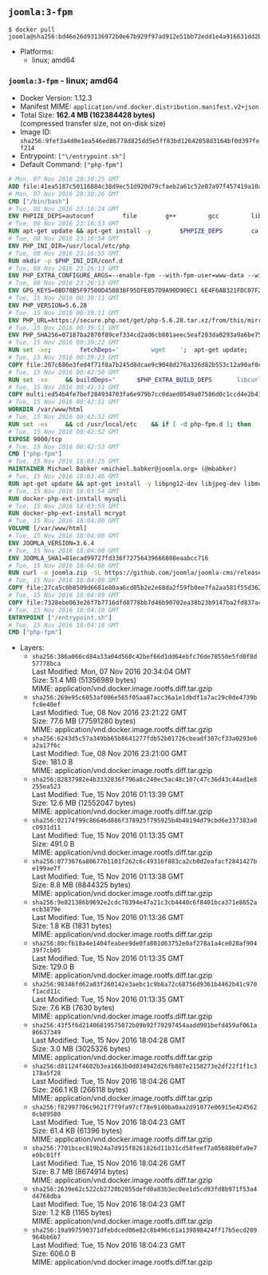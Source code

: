 ## `joomla:3-fpm`

```console
$ docker pull joomla@sha256:bd46e26d93136972b0e67b929f97ad912e51bb72edd1e4a916631dd2b4cc373a
```

-	Platforms:
	-	linux; amd64

### `joomla:3-fpm` - linux; amd64

-	Docker Version: 1.12.3
-	Manifest MIME: `application/vnd.docker.distribution.manifest.v2+json`
-	Total Size: **162.4 MB (162384428 bytes)**  
	(compressed transfer size, not on-disk size)
-	Image ID: `sha256:9fef3a4d0e1ea546ed86778d825dd5e5ff83bd12642058d3164bf0d397fef214`
-	Entrypoint: `["\/entrypoint.sh"]`
-	Default Command: `["php-fpm"]`

```dockerfile
# Mon, 07 Nov 2016 20:30:25 GMT
ADD file:41ea5187c50116884c38d9ec51d920d79cfaeb2a61c52e07a97f457419a10a4f in / 
# Mon, 07 Nov 2016 20:30:26 GMT
CMD ["/bin/bash"]
# Tue, 08 Nov 2016 23:16:24 GMT
ENV PHPIZE_DEPS=autoconf 		file 		g++ 		gcc 		libc-dev 		make 		pkg-config 		re2c
# Tue, 08 Nov 2016 23:16:53 GMT
RUN apt-get update && apt-get install -y 		$PHPIZE_DEPS 		ca-certificates 		curl 		libedit2 		libsqlite3-0 		libxml2 		xz-utils 	--no-install-recommends && rm -r /var/lib/apt/lists/*
# Tue, 08 Nov 2016 23:16:54 GMT
ENV PHP_INI_DIR=/usr/local/etc/php
# Tue, 08 Nov 2016 23:16:55 GMT
RUN mkdir -p $PHP_INI_DIR/conf.d
# Tue, 08 Nov 2016 23:26:13 GMT
ENV PHP_EXTRA_CONFIGURE_ARGS=--enable-fpm --with-fpm-user=www-data --with-fpm-group=www-data
# Tue, 08 Nov 2016 23:26:13 GMT
ENV GPG_KEYS=0BD78B5F97500D450838F95DFE857D9A90D90EC1 6E4F6AB321FDC07F2C332E3AC2BF0BC433CFC8B3
# Tue, 15 Nov 2016 00:39:11 GMT
ENV PHP_VERSION=5.6.28
# Tue, 15 Nov 2016 00:39:11 GMT
ENV PHP_URL=https://secure.php.net/get/php-5.6.28.tar.xz/from/this/mirror PHP_ASC_URL=https://secure.php.net/get/php-5.6.28.tar.xz.asc/from/this/mirror
# Tue, 15 Nov 2016 00:39:11 GMT
ENV PHP_SHA256=07187ba2870f89cef334cd2ad6cb801aeec5eaf283da0293a9a6be75d6786d11 PHP_MD5=1e01c66b2e67ab3b56a6180ee560fe4c
# Tue, 15 Nov 2016 00:39:22 GMT
RUN set -xe; 		fetchDeps=' 		wget 	'; 	apt-get update; 	apt-get install -y --no-install-recommends $fetchDeps; 	rm -rf /var/lib/apt/lists/*; 		mkdir -p /usr/src; 	cd /usr/src; 		wget -O php.tar.xz "$PHP_URL"; 		if [ -n "$PHP_SHA256" ]; then 		echo "$PHP_SHA256 *php.tar.xz" | sha256sum -c -; 	fi; 	if [ -n "$PHP_MD5" ]; then 		echo "$PHP_MD5 *php.tar.xz" | md5sum -c -; 	fi; 		if [ -n "$PHP_ASC_URL" ]; then 		wget -O php.tar.xz.asc "$PHP_ASC_URL"; 		export GNUPGHOME="$(mktemp -d)"; 		for key in $GPG_KEYS; do 			gpg --keyserver ha.pool.sks-keyservers.net --recv-keys "$key"; 		done; 		gpg --batch --verify php.tar.xz.asc php.tar.xz; 		rm -r "$GNUPGHOME"; 	fi; 		apt-get purge -y --auto-remove $fetchDeps
# Tue, 15 Nov 2016 00:39:23 GMT
COPY file:207c686e3fed4f71f8a7b245d8dcae9c9048d276a326d82b553c12a90af0c0ca in /usr/local/bin/ 
# Tue, 15 Nov 2016 00:42:50 GMT
RUN set -xe 	&& buildDeps=" 		$PHP_EXTRA_BUILD_DEPS 		libcurl4-openssl-dev 		libedit-dev 		libsqlite3-dev 		libssl-dev 		libxml2-dev 	" 	&& apt-get update && apt-get install -y $buildDeps --no-install-recommends && rm -rf /var/lib/apt/lists/* 		&& docker-php-source extract 	&& cd /usr/src/php 	&& ./configure 		--with-config-file-path="$PHP_INI_DIR" 		--with-config-file-scan-dir="$PHP_INI_DIR/conf.d" 				--disable-cgi 				--enable-ftp 		--enable-mbstring 		--enable-mysqlnd 				--with-curl 		--with-libedit 		--with-openssl 		--with-zlib 				$PHP_EXTRA_CONFIGURE_ARGS 	&& make -j "$(nproc)" 	&& make install 	&& { find /usr/local/bin /usr/local/sbin -type f -executable -exec strip --strip-all '{}' + || true; } 	&& make clean 	&& docker-php-source delete 		&& apt-get purge -y --auto-remove -o APT::AutoRemove::RecommendsImportant=false $buildDeps
# Tue, 15 Nov 2016 00:42:51 GMT
COPY multi:ed54b4fe7bef284934703fa6e979b7cc0daed0549a07586d0c1ccd4e2b41884a in /usr/local/bin/ 
# Tue, 15 Nov 2016 00:42:51 GMT
WORKDIR /var/www/html
# Tue, 15 Nov 2016 00:42:52 GMT
RUN set -ex 	&& cd /usr/local/etc 	&& if [ -d php-fpm.d ]; then 		sed 's!=NONE/!=!g' php-fpm.conf.default | tee php-fpm.conf > /dev/null; 		cp php-fpm.d/www.conf.default php-fpm.d/www.conf; 	else 		mkdir php-fpm.d; 		cp php-fpm.conf.default php-fpm.d/www.conf; 		{ 			echo '[global]'; 			echo 'include=etc/php-fpm.d/*.conf'; 		} | tee php-fpm.conf; 	fi 	&& { 		echo '[global]'; 		echo 'error_log = /proc/self/fd/2'; 		echo; 		echo '[www]'; 		echo '; if we send this to /proc/self/fd/1, it never appears'; 		echo 'access.log = /proc/self/fd/2'; 		echo; 		echo 'clear_env = no'; 		echo; 		echo '; Ensure worker stdout and stderr are sent to the main error log.'; 		echo 'catch_workers_output = yes'; 	} | tee php-fpm.d/docker.conf 	&& { 		echo '[global]'; 		echo 'daemonize = no'; 		echo; 		echo '[www]'; 		echo 'listen = [::]:9000'; 	} | tee php-fpm.d/zz-docker.conf
# Tue, 15 Nov 2016 00:42:52 GMT
EXPOSE 9000/tcp
# Tue, 15 Nov 2016 00:42:53 GMT
CMD ["php-fpm"]
# Tue, 15 Nov 2016 18:03:25 GMT
MAINTAINER Michael Babker <michael.babker@joomla.org> (@mbabker)
# Tue, 15 Nov 2016 18:03:46 GMT
RUN apt-get update && apt-get install -y libpng12-dev libjpeg-dev libmcrypt-dev zip unzip && rm -rf /var/lib/apt/lists/* 	&& docker-php-ext-configure gd --with-png-dir=/usr --with-jpeg-dir=/usr 	&& docker-php-ext-install gd
# Tue, 15 Nov 2016 18:03:54 GMT
RUN docker-php-ext-install mysqli
# Tue, 15 Nov 2016 18:03:59 GMT
RUN docker-php-ext-install mcrypt
# Tue, 15 Nov 2016 18:04:00 GMT
VOLUME [/var/www/html]
# Tue, 15 Nov 2016 18:04:00 GMT
ENV JOOMLA_VERSION=3.6.4
# Tue, 15 Nov 2016 18:04:00 GMT
ENV JOOMLA_SHA1=81ecad99727fd336f72756439666808eaabcc716
# Tue, 15 Nov 2016 18:04:08 GMT
RUN curl -o joomla.zip -SL https://github.com/joomla/joomla-cms/releases/download/${JOOMLA_VERSION}/Joomla_${JOOMLA_VERSION}-Stable-Full_Package.zip 	&& echo "$JOOMLA_SHA1 *joomla.zip" | sha1sum -c - 	&& mkdir /usr/src/joomla 	&& unzip joomla.zip -d /usr/src/joomla 	&& rm joomla.zip 	&& chown -R www-data:www-data /usr/src/joomla
# Tue, 15 Nov 2016 18:04:09 GMT
COPY file:27ca5c0b8509d6681e80aa6cd05b2e2e68da2f59fb0ee7fa2aa581f55d362b6d in /entrypoint.sh 
# Tue, 15 Nov 2016 18:04:09 GMT
COPY file:7328ebe063e26f7b7716dfd8778bb7d46b90702ea38b23b9147ba2fd837ac2c1 in /makedb.php 
# Tue, 15 Nov 2016 18:04:10 GMT
ENTRYPOINT ["/entrypoint.sh"]
# Tue, 15 Nov 2016 18:04:10 GMT
CMD ["php-fpm"]
```

-	Layers:
	-	`sha256:386a066cd84a33a04d560c42bef66d1dd64ebfc76de78550e5fd0f8d57778bca`  
		Last Modified: Mon, 07 Nov 2016 20:34:04 GMT  
		Size: 51.4 MB (51356989 bytes)  
		MIME: application/vnd.docker.image.rootfs.diff.tar.gzip
	-	`sha256:269e95c6053af006e565f05aa87acc36a1e1dbdf1a7ac29c0de4739bfc0e40ef`  
		Last Modified: Tue, 08 Nov 2016 23:21:22 GMT  
		Size: 77.6 MB (77591280 bytes)  
		MIME: application/vnd.docker.image.rootfs.diff.tar.gzip
	-	`sha256:6243d5c57a349bb65b8641277fdb52b01726cbeadf307cf33a0293e6a2a17f6c`  
		Last Modified: Tue, 08 Nov 2016 23:21:00 GMT  
		Size: 181.0 B  
		MIME: application/vnd.docker.image.rootfs.diff.tar.gzip
	-	`sha256:82837982e4b3332836f796a8c240ec5ac48c107c47c36d43c44ad1e8255ea523`  
		Last Modified: Tue, 15 Nov 2016 01:13:39 GMT  
		Size: 12.6 MB (12552047 bytes)  
		MIME: application/vnd.docker.image.rootfs.diff.tar.gzip
	-	`sha256:02174f99c86646d886f378925f795925b4b48194d79cbd6e337383a0c0931d11`  
		Last Modified: Tue, 15 Nov 2016 01:13:35 GMT  
		Size: 491.0 B  
		MIME: application/vnd.docker.image.rootfs.diff.tar.gzip
	-	`sha256:0773076a80677b1101f262c6c49316f883ca2cb0d2eafacf2841427be199ae7f`  
		Last Modified: Tue, 15 Nov 2016 01:13:38 GMT  
		Size: 8.8 MB (8844325 bytes)  
		MIME: application/vnd.docker.image.rootfs.diff.tar.gzip
	-	`sha256:9e821386b9692e2cdc78394e47a21c3cb4440c6f8401bca371e8652aecb3879e`  
		Last Modified: Tue, 15 Nov 2016 01:13:36 GMT  
		Size: 1.8 KB (1831 bytes)  
		MIME: application/vnd.docker.image.rootfs.diff.tar.gzip
	-	`sha256:80cfb18a4e1404feabee9de0fa801d63752e0af278a1a4ce028af90439f7cb05`  
		Last Modified: Tue, 15 Nov 2016 01:13:35 GMT  
		Size: 129.0 B  
		MIME: application/vnd.docker.image.rootfs.diff.tar.gzip
	-	`sha256:98346fd62a03f260142e3aebc1c9b8a72c68756d9361b4462b41c970f1acd11c`  
		Last Modified: Tue, 15 Nov 2016 01:13:35 GMT  
		Size: 7.6 KB (7630 bytes)  
		MIME: application/vnd.docker.image.rootfs.diff.tar.gzip
	-	`sha256:43f5f6d21406819575072b89b92f79297454aadd901befd459af061a86637349`  
		Last Modified: Tue, 15 Nov 2016 18:04:28 GMT  
		Size: 3.0 MB (3025326 bytes)  
		MIME: application/vnd.docker.image.rootfs.diff.tar.gzip
	-	`sha256:d81124f4602b3ea1663b0d034942d26fb887e2158273e2df22f1f1c3178a5f28`  
		Last Modified: Tue, 15 Nov 2016 18:04:26 GMT  
		Size: 266.1 KB (266118 bytes)  
		MIME: application/vnd.docker.image.rootfs.diff.tar.gzip
	-	`sha256:f82997706c9621f7f9fa97cf78e91d0ba0aa2d91077e06915e4245620cb89580`  
		Last Modified: Tue, 15 Nov 2016 18:04:23 GMT  
		Size: 61.4 KB (61396 bytes)  
		MIME: application/vnd.docker.image.rootfs.diff.tar.gzip
	-	`sha256:7701bcec819b24a7d915f8261826d11b31cd58feef7a05b88b0fa9e7e0bc01ff`  
		Last Modified: Tue, 15 Nov 2016 18:04:26 GMT  
		Size: 8.7 MB (8674914 bytes)  
		MIME: application/vnd.docker.image.rootfs.diff.tar.gzip
	-	`sha256:2639e62c522cb2720b2855defd0a83b3ec0ee1d5cd93fd8b971f53a4d4768dba`  
		Last Modified: Tue, 15 Nov 2016 18:04:23 GMT  
		Size: 1.2 KB (1165 bytes)  
		MIME: application/vnd.docker.image.rootfs.diff.tar.gzip
	-	`sha256:19a997590371dfebdced06e82c8b496c61a139898424ff17b5ecd209964bb6b7`  
		Last Modified: Tue, 15 Nov 2016 18:04:23 GMT  
		Size: 606.0 B  
		MIME: application/vnd.docker.image.rootfs.diff.tar.gzip
